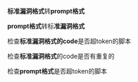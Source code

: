**标准漏洞格式**转**prompt格式**

**prompt格式**转标**准漏洞格式**



检查**标准漏洞格式的code**是否超token的脚本

检查**标准漏洞格式**的code是否有重复的

检查**prompt格式**是否超token的脚本

